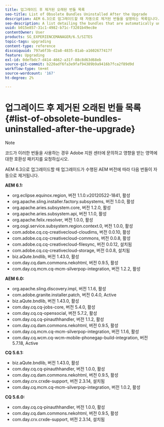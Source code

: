```yaml
---
title: 업그레이드 후 제거된 오래된 번들 목록
seo-title: List of Obsolete Bundles Uninstalled After the Upgrade
description: AEM 6.3으로 업그레이드할 때 자동으로 제거된 번들을 설명하는 목록입니다.
seo-description: A list detailing the bundles that are automatically uninstalled when upgrading to AEM 6.3.
uuid: b015e857-31c1-4982-b71c-f3201b49ec8e
contentOwner: User
products: SG_EXPERIENCEMANAGER/6.5/SITES
topic-tags: upgrading
content-type: reference
discoiquuid: 797a6f3b-d2a8-4835-81ab-a1602677417f
feature: Upgrading
exl-id: 0defbdc7-d414-4662-a31f-88c8d63d68eb
source-git-commit: b220adf6fa3e9faf94389b9a9416b7fca2f89d9d
workflow-type: tm+mt
source-wordcount: '167'
ht-degree: 2%

---
```


# 업그레이드 후 제거된 오래된 번들 목록{#list-of-obsolete-bundles-uninstalled-after-the-upgrade}

>[!NOTE]
>
>코드가 이러한 번들을 사용하는 경우 Adobe 지원 센터에 문의하고 영향을 받는 영역에 대한 호환성 패키지를 요청하십시오.

AEM 6.3으로 업그레이드할 때 업그레이드가 수행된 AEM 버전에 따라 다음 번들이 자동으로 제거됩니다.

**AEM 6.1:**

* org.eclipse.equinox.region, 버전 1.1.0.v20120522-1841, 활성
* org.apache.sling.installer.factory.subsystems, 버전 1.0.0, 활성
* org.apache.aries.subsystem.core, 버전 1.2.0, 활성
* org.apache.aries.subsystem.api, 버전 1.1.0, 활성
* org.apache.felix.resolver, 버전 1.0.0, 활성
* org.osgi.service.subsystem.region.context.0, 버전 1.0.0, 활성
* com.adobe.cq.cq-creativecloud-cloudims, 버전 0.0.10, 활성
* com.adobe.cq.cq-creativecloud-commons, 버전 0.0.8, 활성
* com.adobe.cq.cq-creativecloud-filesync, 버전 0.0.12, 설치됨
* com.adobe.cq.cq-creativecloud-storage, 버전 0.0.8, 설치됨
* biz.aQute.bndlib, 버전 1.43.0, 활성
* com.day.cq.dam.commons.nekohtml, 버전 0.9.5, 활성
* com.day.cq.mcm.cq-mcm-silverpop-integration, 버전 1.2.2, 활성

**AEM 6.0:**

* org.apache.sling.discovery.impl, 버전 1.1.6, 활성
* com.adobe.granite.installer.patch, 버전 0.4.0, Active
* biz.aQute.bndlib, 버전 1.43.0, 활성
* com.day.cq.cq-jobs-core, 버전 5.4.0, 활성
* com.day.cq.cq-opensocial, 버전 5.7.2, 활성
* com.day.cq.cq-pinauthhandler, 버전 1.1.2, 활성
* com.day.cq.dam.commons.nekohtml, 버전 0.9.5, 활성
* com.day.cq.mcm.cq-mcm-silverpop-integration, 버전 1.1.6, 활성
* com.day.cq.wcm.cq-wcm-mobile-phonegap-build-integration, 버전 5.7.18, Active

**CQ 5.6.1:**

* biz.aQute.bndlib, 버전 1.43.0, 활성
* com.day.cq.cq-pinauthhandler, 버전 1.0.0, 활성
* com.day.cq.dam.commons.nekohtml, 버전 0.9.5, 활성
* com.day.crx.crxde-support, 버전 2.3.14, 설치됨
* com.day.cq.mcm.cq-mcm-silverpop-integration, 버전 1.0.2, 활성

**CQ 5.6.0:**

* com.day.cq.cq-pinauthhandler, 버전 1.0.0, 활성
* com.day.cq.dam.commons.nekohtml, 버전 0.9.5, 활성
* com.day.crx.crxde-support, 버전 2.3.14, 설치됨
